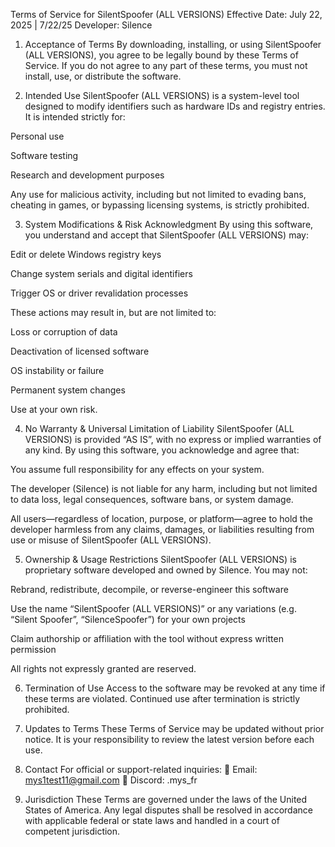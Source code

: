Terms of Service for SilentSpoofer (ALL VERSIONS)
Effective Date: July 22, 2025 | 7/22/25
Developer: Silence

1. Acceptance of Terms
By downloading, installing, or using SilentSpoofer (ALL VERSIONS), you agree to be legally bound by these Terms of Service. If you do not agree to any part of these terms, you must not install, use, or distribute the software.

2. Intended Use
SilentSpoofer (ALL VERSIONS) is a system-level tool designed to modify identifiers such as hardware IDs and registry entries. It is intended strictly for:

Personal use

Software testing

Research and development purposes

Any use for malicious activity, including but not limited to evading bans, cheating in games, or bypassing licensing systems, is strictly prohibited.

3. System Modifications & Risk Acknowledgment
By using this software, you understand and accept that SilentSpoofer (ALL VERSIONS) may:

Edit or delete Windows registry keys

Change system serials and digital identifiers

Trigger OS or driver revalidation processes

These actions may result in, but are not limited to:

Loss or corruption of data

Deactivation of licensed software

OS instability or failure

Permanent system changes

Use at your own risk.

4. No Warranty & Universal Limitation of Liability
SilentSpoofer (ALL VERSIONS) is provided “AS IS”, with no express or implied warranties of any kind. By using this software, you acknowledge and agree that:

You assume full responsibility for any effects on your system.

The developer (Silence) is not liable for any harm, including but not limited to data loss, legal consequences, software bans, or system damage.

All users—regardless of location, purpose, or platform—agree to hold the developer harmless from any claims, damages, or liabilities resulting from use or misuse of SilentSpoofer (ALL VERSIONS).

5. Ownership & Usage Restrictions
SilentSpoofer (ALL VERSIONS) is proprietary software developed and owned by Silence. You may not:

Rebrand, redistribute, decompile, or reverse-engineer this software

Use the name “SilentSpoofer (ALL VERSIONS)” or any variations (e.g. “Silent Spoofer”, “SilenceSpoofer”) for your own projects

Claim authorship or affiliation with the tool without express written permission

All rights not expressly granted are reserved.

6. Termination of Use
Access to the software may be revoked at any time if these terms are violated. Continued use after termination is strictly prohibited.

7. Updates to Terms
These Terms of Service may be updated without prior notice. It is your responsibility to review the latest version before each use.

8. Contact
For official or support-related inquiries:
📧 Email: mys1test11@gmail.com
💬 Discord: .mys_fr

9. Jurisdiction
These Terms are governed under the laws of the United States of America. Any legal disputes shall be resolved in accordance with applicable federal or state laws and handled in a court of competent jurisdiction.
